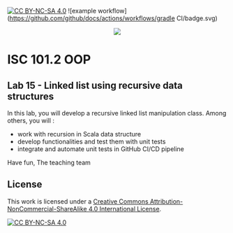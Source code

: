 [![CC BY-NC-SA 4.0][cc-by-nc-sa-shield]][cc-by-nc-sa]
![example workflow](https://github.com/github/docs/actions/workflows/gradle CI/badge.svg)

<p align="center">
  <a href="https://isc.hevs.ch">
  <img src="https://user-images.githubusercontent.com/4624112/214764929-89aa8609-c540-4cc0-9905-23886814772e.png"/>    
  </a>
</p>

# ISC 101.2 OOP

## Lab 15 - Linked list using recursive data structures

In this lab, you will develop a recursive linked list manipulation class. Among others, you will : 

- work with recursion in Scala data structure
- develop functionalities and test them with unit tests
- integrate and automate unit tests in GitHub CI/CD pipeline 

Have fun, 
The teaching team

## License
This work is licensed under a
[Creative Commons Attribution-NonCommercial-ShareAlike 4.0 International License][cc-by-nc-sa].

[![CC BY-NC-SA 4.0][cc-by-nc-sa-image]][cc-by-nc-sa]

[cc-by-nc-sa]: http://creativecommons.org/licenses/by-nc-sa/4.0/
[cc-by-nc-sa-image]: https://licensebuttons.net/l/by-nc-sa/4.0/88x31.png
[cc-by-nc-sa-shield]: https://img.shields.io/badge/License-CC%20BY--NC--SA%204.0-lightgrey.svg
